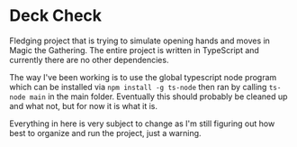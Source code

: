 # Deck Check

Fledging project that is trying to simulate opening hands and moves in Magic the Gathering. The entire project is written in TypeScript and currently there are no other dependencies.

The way I've been working is to use the global typescript node program which can be installed via `npm install -g ts-node` then ran by calling `ts-node main` in the main folder. Eventually this should probably be cleaned up and what not, but for now it is what it is.

Everything in here is very subject to change as I'm still figuring out how best to organize and run the project, just a warning.
